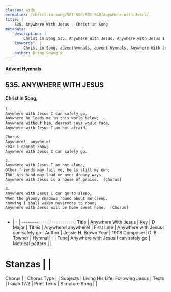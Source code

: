 ```yaml
---
classes: wide
permalink: /christ-in-song/501-600/531-540/Anywhere-With-Jesus/
title: |
    535. Anywhere With Jesus - Christ in Song
metadata:
    description: |
        Christ in Song 535. Anywhere With Jesus. Anywhere with Jesus I can safely go, Anywhere he leads me in this world below; Anywhere without him, dearest joys would fade, Anywhere with Jesus I am not afraid. Chorus: Anywhere!  anywhere!  Fear I cannot know; Anywhere with Jesus I can safely go.
    keywords:  |
        Christ in Song, adventhymnals, advent hymnals, Anywhere With Jesus, Anywhere with Jesus I can safely go. Anywhere!  anywhere! 
    author: Brian Onang'o
---
```


#### Advent Hymnals
## 535. ANYWHERE WITH JESUS
####  Christ in Song,

```txt
1.
Anywhere with Jesus I can safely go,
Anywhere he leads me in this world below;
Anywhere without him, dearest joys would fade,
Anywhere with Jesus I am not afraid.

Chorus:
Anywhere!  anywhere! 
Fear I cannot know;
Anywhere with Jesus I can safely go.

2.
Anywhere with Jesus I am not alone,
Other friends may fail me, he is still my own;
Tho' his hand may lead me over dreary ways,
Anywhere with Jesus is a house of praise.  [Chorus]

3.
Anywhere with Jesus I can go to sleep,
When the gloomy shadows round about me creep,
Knowing I shall waken nevermore to roam;
Anywhere with Jesus will be home sweet home.  [Chorus]



```

- |   -  |
-------------|------------|
Title | Anywhere With Jesus |
Key | D Major |
Titles | Anywhere!  anywhere!  |
First Line | Anywhere with Jesus I can safely go |
Author | Jessie H. Brown 
Year | 1908
Composer| D. B. Towner |
Hymnal|  - |
Tune| Anywhere with Jesus I can safely go |
Metrical pattern | |
# Stanzas |  |
Chorus |  |
Chorus Type |  |
Subjects | Living His Life: Following Jesus |
Texts | Isaiah 12:2 |
Print Texts | 
Scripture Song |  |
    
